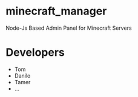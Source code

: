 # minecraft_manager
Node-Js Based Admin Panel for Minecraft Servers

# Developers
- Tom
- Danilo
- Tamer
- ...

